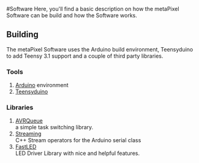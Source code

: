 #Software
Here, you'll find a basic description on how the metaPixel Software can be build and how the Software works. 

## Building
The metaPixel Software uses the Arduino build environment, Teensyduino to add Teensy 3.1 support and a couple of third party libraries.

### Tools
1. [Arduino](https://www.arduino.cc/en/Main/Software) environment
2. [Teensyduino](http://www.pjrc.com/teensy/teensyduino.html)

### Libraries
1. [AVRQueue](https://github.com/Zuph/AVRQueue)  
a simple task switching library. 
2. [Streaming](http://arduiniana.org/libraries/streaming/)  
C++ Stream operators for the Arduino serial class
3. [FastLED](http://fastled.io)  
LED Driver Library with nice and helpful features. 




 